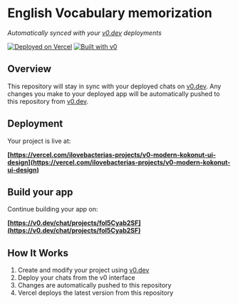 # English Vocabulary memorization

*Automatically synced with your [v0.dev](https://v0.dev) deployments*

[![Deployed on Vercel](https://img.shields.io/badge/Deployed%20on-Vercel-black?style=for-the-badge&logo=vercel)](https://vercel.com/ilovebacterias-projects/v0-modern-kokonut-ui-design)
[![Built with v0](https://img.shields.io/badge/Built%20with-v0.dev-black?style=for-the-badge)](https://v0.dev/chat/projects/fol5Cyab2SF)

## Overview

This repository will stay in sync with your deployed chats on [v0.dev](https://v0.dev).
Any changes you make to your deployed app will be automatically pushed to this repository from [v0.dev](https://v0.dev).

## Deployment

Your project is live at:

**[https://vercel.com/ilovebacterias-projects/v0-modern-kokonut-ui-design](https://vercel.com/ilovebacterias-projects/v0-modern-kokonut-ui-design)**

## Build your app

Continue building your app on:

**[https://v0.dev/chat/projects/fol5Cyab2SF](https://v0.dev/chat/projects/fol5Cyab2SF)**

## How It Works

1. Create and modify your project using [v0.dev](https://v0.dev)
2. Deploy your chats from the v0 interface
3. Changes are automatically pushed to this repository
4. Vercel deploys the latest version from this repository
